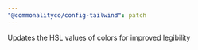 ```yaml
---
"@commonalityco/config-tailwind": patch
---
```


Updates the HSL values of colors for improved legibility
